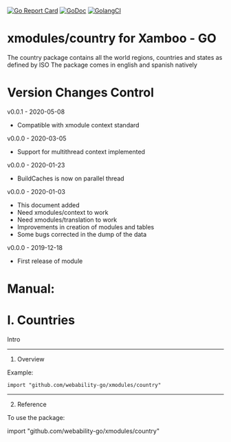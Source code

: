 [ ![Go Report Card](https://goreportcard.com/badge/github.com/webability-go/xmodules/country)](https://goreportcard.com/report/github.com/webability-go/xmodules/country)
[ ![GoDoc](https://godoc.org/github.com/webability-go/xmodules/country?status.png)](https://godoc.org/github.com/webability-go/xmodules/country)
[ ![GolangCI](https://golangci.com/badges/github.com/webability-go/xmodules/country.svg)](https://golangci.com)

xmodules/country for Xamboo - GO
================================

The country package contains all the world regions, countries and states as defined by ISO
The package comes in english and spanish natively


Version Changes Control
=======================

v0.0.1 - 2020-05-08
- Compatible with xmodule context standard

v0.0.0 - 2020-03-05
- Support for multithread context implemented

v0.0.0 - 2020-01-23
- BuildCaches is now on parallel thread

v0.0.0 - 2020-01-03
- This document added
- Need xmodules/context to work
- Need xmodules/translation to work
- Improvements in creation of modules and tables
- Some bugs corrected in the dump of the data

v0.0.0 - 2019-12-18
- First release of module



Manual:
=======================

I. Countries
=======================

Intro

-----------------------
1. Overview

Example:

```
import "github.com/webability-go/xmodules/country"

```


-----------------------
2. Reference

To use the package:

import "github.com/webability-go/xmodules/country"
